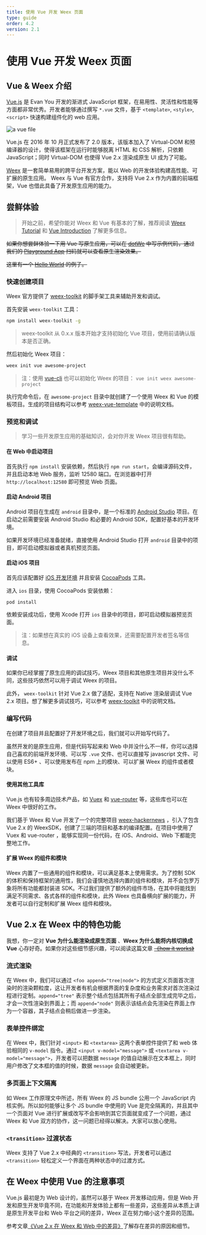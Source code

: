 ```yaml
---
title: 使用 Vue 开发 Weex 页面
type: guide
order: 4.2
version: 2.1
---
```


# 使用 Vue 开发 Weex 页面

## Vue & Weex 介绍

[Vue.js](https://vuejs.org/) 是 Evan You 开发的渐进式 JavaScript 框架，在易用性、灵活性和性能等方面都非常优秀。开发者能够通过撰写 `*.vue` 文件，基于 `<template>`, `<style>`, `<script>` 快速构建组件化的 web 应用。

![a vue file](//cn.vuejs.org/images/vue-component.png)

Vue.js 在 2016 年 10 月正式发布了 2.0 版本，该版本加入了 Virtual-DOM 和预编译器的设计，使得该框架在运行时能够脱离 HTML 和 CSS 解析，只依赖 JavaScript；同时 Virtual-DOM 也使得 Vue 2.x 渲染成原生 UI 成为了可能。

[Weex](https://weex-project.io/) 是一套简单易用的跨平台开发方案，能以 Web 的开发体验构建高性能、可扩展的原生应用。 Weex 与 Vue 有官方合作，支持将 Vue 2.x 作为内置的前端框架，Vue 也借此具备了开发原生应用的能力。

## 尝鲜体验

 > 开始之前，希望你能对 Weex 和 Vue 有基本的了解，推荐阅读 [Weex Tutorial](../index.html) 和 [Vue Introduction](https://vuejs.org/v2/guide/) 了解更多信息。

~~如果你想尝鲜体验一下用 Vue 写原生应用，可以在 [dotWe](http://dotwe.org) 中写示例代码，通过我们的 [Playground App](https://weex-project/playground.html) 扫码就可以查看原生渲染效果。~~

~~这里有一个 [Hello World](http://dotwe.org/033445af80eaf097d7f8efd11e6e04dc) 的例子。~~

### 快速创建项目

Weex 官方提供了 [weex-toolkit](https://github.com/weexteam/weex-toolkit) 的脚手架工具来辅助开发和调试。

首先安装 `weex-toolkit` 工具：

```bash
npm install weex-toolkit -g
```

> weex-toolkit 从 0.x.x 版本开始才支持初始化 Vue 项目，使用前请确认版本是否正确。

然后初始化 Weex 项目：

```bash
weex init vue awesome-project
```

 > 注：使用 [vue-cli](https://github.com/vuejs/vue-cli) 也可以初始化 Weex 的项目：
 > `vue init weex awesome-project`

执行完命令后，在 `awesome-project` 目录中就创建了一个使用 Weex 和 Vue 的模板项目。生成的项目结构可以参考 [weex-vue-template](https://github.com/weexteam/weex-vue-template) 中的说明文档。

### 预览和调试

> 学习一些开发原生应用的基础知识，会对你开发 Weex 项目很有帮助。

#### 在 Web 中启动项目

首先执行 `npm install` 安装依赖，然后执行 `npm run start`，会编译源码文件，并且启动本地 Web 服务，监听 12580 端口。在浏览器中打开 `http://localhost:12580` 即可预览 Web 页面。

#### 启动 Android 项目

Android 项目在生成在 `android` 目录中，是一个标准的 [Android Studio](https://developer.android.com/studio/index.html) 项目。在启动之前需要安装 Android Studio 和必要的 Android SDK，配置好基本的开发环境。

如果开发环境已经准备就绪，直接使用 Android Studio 打开 `android` 目录中的项目，即可启动模拟器或者真机预览页面。

#### 启动 iOS 项目

首先应该配置好 [iOS 开发环境](https://developer.apple.com/library/content/documentation/IDEs/Conceptual/AppStoreDistributionTutorial/Setup/Setup.html) 并且安装 [CocoaPods](https://guides.cocoapods.org/using/getting-started.html) 工具。

进入 `ios` 目录，使用 CocoaPods 安装依赖：

```
pod install
```

依赖安装成功后，使用 Xcode 打开 `ios` 目录中的项目，即可启动模拟器预览页面。

> 注：如果想在真实的 iOS 设备上查看效果，还需要配置开发者签名等信息。

#### 调试

如果你已经掌握了原生应用的调试技巧，Weex 项目和其他原生项目并没什么不同，这些技巧依然可以用于调试 Weex 的项目。

此外， `weex-toolkit` 针对 Vue 2.x 做了适配，支持在 Native 渲染层调试 Vue 2.x 项目。想了解更多调试技巧，可以参考 [weex-toolkit](https://github.com/weexteam/weex-toolkit) 中的说明文档。

### 编写代码

在创建了项目并且配置好了开发环境之后，我们就可以开始写代码了。

虽然开发的是原生应用，但是代码写起来和 Web 中并没什么不一样，你可以选择自己喜欢的前端开发环境、可以写 `.vue` 文件、也可以直接写 javascript 文件、可以使用 ES6+ 、可以使用发布在 npm 上的模块、可以扩展 Weex 的组件或者模块。

#### 使用其他工具库

Vue.js 也有较多周边技术产品，如 [Vuex](https://github.com/vuejs/vuex) 和 [vue-router](https://github.com/vuejs/vue-router) 等，这些库也可以在 Weex 中很好的工作。

我们基于 Weex 和 Vue 开发了一个的完整项目 [weex-hackernews](https://github.com/weexteam/weex-hackernews) ，引入了包含 Vue 2.x 的 WeexSDK，创建了三端的项目和基本的编译配置。在项目中使用了 Vuex 和 vue-router ，能够实现同一份代码，在 iOS、Android、Web 下都能完整地工作。

#### 扩展 Weex 的组件和模块

Weex 内置了一些通用的组件和模块，可以满足基本上使用需求。为了控制 SDK 的体积和保持框架的通用性，我们会谨慎地选择内置的组件和模块，并不会包罗万象将所有功能都封装进 SDK。不过我们提供了额外的组件市场，在其中将能找到满足不同需求、各式各样的组件和模块，此外 Weex 也具备横向扩展的能力，开发者可以自行定制和扩展 Weex 组件和模块。

## Vue 2.x 在 Weex 中的特色功能

我想，你一定对 **Vue 为什么能渲染成原生页面** 、**Weex 为什么能将内核切换成 Vue** 心存好奇。如果你对这些细节感兴趣，可以阅读这篇文章 ~~[《how it works》](./index.html)~~

### 流式渲染

在 Weex 中，我们可以通过 `<foo append="tree|node">` 的方式定义页面首次渲染时的渲染颗粒度，这让开发者有机会根据界面的复杂度和业务需求对首次渲染过程进行定制。`append="tree"` 表示整个结点包括其所有子结点全部生成完毕之后，才会一次性渲染到界面上；而 `append="node"` 则表示该结点会先渲染在界面上作为一个容器，其子结点会稍后做进一步渲染。

<!-- dotwe demo -->

### 表单控件绑定

在 Weex 中，我们针对 `<input>` 和 `<textarea>` 这两个表单控件提供了和 web 体验相同的 `v-model` 指令。通过 `<input v-model="message">` 或 `<textarea v-model="message">`，开发者可以把数据 `message` 的值自动展示在文本框上，同时用户修改了文本框的值的时候，数据 `message` 会自动被更新。

<!-- dotwe demo -->

### 多页面上下文隔离

如 Weex 工作原理文中所述，所有 Weex 的 JS bundle 公用一个 JavaScript 内核实例。所以如何能够让多个 JS bundle 中使用的 Vue 是完全隔离的，并且其中一个页面对 Vue 进行扩展或改写不会影响到其它页面就变成了一个问题，通过 Weex 和 Vue 双方的协作，这一问题已经得以解决。大家可以放心使用。

<!-- html5 apis -->

### `<transition>` 过渡状态

Weex 支持了 Vue 2.x 中经典的 `<transition>` 写法，开发者可以通过 `<transition>` 轻松定义一个界面在两种状态中的过渡方式。

## 在 Weex 中使用 Vue 的注意事项

Vue.js 最初是为 Web 设计的，虽然可以基于 Weex 开发移动应用，但是 Web 开发和原生开发毕竟不同，在功能和开发体验上都有一些差异，这些差异从本质上讲是原生开发平台和 Web 平台之间的差异，Weex 正在努力缩小这个差异的范围。

参考文章[《Vue 2.x 在 Weex 和 Web 中的差异》](../../references/vue/index.html)了解存在差异的原因和细节。
